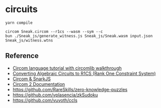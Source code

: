 # circuits

```
yarn compile
```

```
circom Sneak.circom --r1cs --wasm --sym --c
bun ./Sneak_js/generate_witness.js Sneak_js/Sneak.wasm input.json Sneak_js/witness.wtns
```

## Reference
- [Circom language tutorial with circomlib walkthrough](https://www.rareskills.io/post/circom-tutorial)
- [Converting Algebraic Circuits to R1CS (Rank One Constraint System)](https://www.rareskills.io/post/rank-1-constraint-system)
- [Circom & SnarkJS](https://medium.com/swf-lab/circom-snarkjs-728e4314e057)
- [Circom 2 Documentation](https://docs.circom.io/circom-language/signals/)
- https://github.com/RareSkills/zero-knowledge-puzzles
- https://github.com/vplasencia/zkSudoku
- https://github.com/vuvoth/ccls